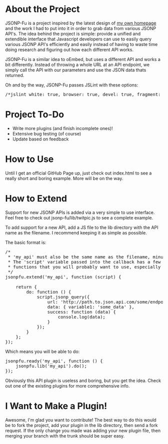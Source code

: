 <h1>About the Project</h1>
JSONP-Fu is a project inspired by the latest design of <a href="http://meltingice.net">my own homepage</a> and the work I had to put into it in order to grab data from various JSONP API's.  The idea behind the project is simple: provide a unified and extendible interface that Javascript developers can use to easily query various JSONP API's efficiently and easily instead of having to waste time doing research and figuring out how each different API works.

JSONP-Fu is a similar idea to oEmbed, but uses a different API and works a bit differently.  Instead of throwing a whole URL at an API endpoint, we simply call the API with our parameters and use the JSON data thats returned.

Oh and by the way, JSONP-Fu passes JSLint with these options:

<pre>
/*jslint white: true, browser: true, devel: true, fragment: true, onevar: true, undef: true, nomen: true, eqeqeq: true, bitwise: true, regexp: true, newcap: true, immed: true */
</pre>

<h1>Project To-Do</h1>

* Write more plugins (and finish incomplete ones)!
* Extensive bug testing (of course)
* Update based on feedback

<h1>How to Use</h1>
Until I get an official GitHub Page up, just check out index.html to see a really short and boring example.  More will be on the way.

<h1>How to Extend</h1>
Support for new JSONP APIs is added via a very simple to use interface.  Feel free to check out jsonp-fu/lib/twitpic.js to see a complete example.

To add support for a new API, add a JS file to the lib directory with the API name as the filename.  I recommend keeping it as simple as possible.

The basic format is:

<pre>
/*
 * 'my_api' must also be the same name as the filename, minus the .js
 * The 'script' variable passed into the callback has a few nifty JSONP related
 * functions that you will probably want to use, especially script.jsonp_query()
 */
jsonpfu.extend('my_api', function (script) {

	return {
		do: function () {
			script.jsonp_query({
				url: 'http://path.to.json.api.com/some/endpoint',
				data: { variable1: 'some_data' },
				success: function (data) {
					console.log(data);
				}
			});	
		}
	};
});
</pre>

Which means you will be able to do:

<pre>
jsonpfu.ready('my_api', function () {
	jsonpfu.lib('my_api').do();
});
</pre>

Obviously this API plugin is useless and boring, but you get the idea. Check out one of the existing plugins for more comprehensive info.

<h1>I Want to Make a Plugin!</h1>
Awesome, I'm glad you want to contribute!  The best way to do this would be to fork the project, add your plugin in the lib directory, then send a fork request. If the only change you made was adding your new plugin file, then merging your branch with the trunk should be super easy.